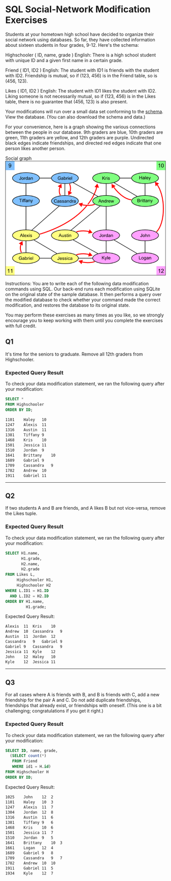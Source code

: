 # SQL Social-Network Modification Exercises

Students at your hometown high school have decided to organize their social network using databases. So far, they have collected information about sixteen students in four grades, 9-12. Here's the schema:

Highschooler ( ID, name, grade )
English: There is a high school student with unique ID and a given first name in a certain grade.

Friend ( ID1, ID2 )
English: The student with ID1 is friends with the student with ID2. Friendship is mutual, so if (123, 456) is in the Friend table, so is (456, 123).

Likes ( ID1, ID2 )
English: The student with ID1 likes the student with ID2. Liking someone is not necessarily mutual, so if (123, 456) is in the Likes table, there is no guarantee that (456, 123) is also present.

Your modifications will run over a small data set conforming to the [schema](social.sql). View the database. (You can also download the schema and data.)

For your convenience, here is a graph showing the various connections between the people in our database. 9th graders are blue, 10th graders are green, 11th graders are yellow, and 12th graders are purple. Undirected black edges indicate friendships, and directed red edges indicate that one person likes another person.

Social graph
![Social graph](social.png)

Instructions: You are to write each of the following data modification commands using SQL. Our back-end runs each modification using SQLite on the original state of the sample database. It then performs a query over the modified database to check whether your command made the correct modification, and restores the database to its original state. 

You may perform these exercises as many times as you like, so we strongly encourage you to keep working with them until you complete the exercises with full credit.

## Q1

It's time for the seniors to graduate. Remove all 12th graders from Highschooler.

### Expected Query Result

To check your data modification statement, we ran the following query after your modification:
``` sql
SELECT *
FROM Highschooler
ORDER BY ID;
```

```
1101	Haley	10
1247	Alexis	11
1316	Austin	11
1381	Tiffany	9
1468	Kris	10
1501	Jessica	11
1510	Jordan	9
1641	Brittany	10
1689	Gabriel	9
1709	Cassandra	9
1782	Andrew	10
1911	Gabriel	11
```

---

## Q2

If two students A and B are friends, and A likes B but not vice-versa, remove the Likes tuple.

### Expected Query Result

To check your data modification statement, we ran the following query after your modification:

``` sql
SELECT H1.name,
       H1.grade,
       H2.name,
       H2.grade
FROM Likes L,
     Highschooler H1,
     Highschooler H2
WHERE L.ID1 = H1.ID
  AND L.ID2 = H2.ID
ORDER BY H1.name,
         H1.grade;
```

Expected Query Result:
```
Alexis	11	Kris	10
Andrew	10	Cassandra	9
Austin	11	Jordan	12
Cassandra	9	Gabriel	9
Gabriel	9	Cassandra	9
Jessica	11	Kyle	12
John	12	Haley	10
Kyle	12	Jessica	11
```

---

## Q3

For all cases where A is friends with B, and B is friends with C, add a new friendship for the pair A and C. Do not add duplicate friendships, friendships that already exist, or friendships with oneself. (This one is a bit challenging; congratulations if you get it right.)

### Expected Query Result

To check your data modification statement, we ran the following query after your modification:
``` sql
SELECT ID, name, grade,
  (SELECT count(*)
   FROM Friend
   WHERE id1 = H.id)
FROM Highschooler H
ORDER BY ID;
```

Expected Query Result:
```
1025	John	12	2
1101	Haley	10	3
1247	Alexis	11	7
1304	Jordan	12	8
1316	Austin	11	6
1381	Tiffany	9	6
1468	Kris	10	6
1501	Jessica	11	7
1510	Jordan	9	5
1641	Brittany	10	3
1661	Logan	12	4
1689	Gabriel	9	8
1709	Cassandra	9	7
1782	Andrew	10	10
1911	Gabriel	11	5
1934	Kyle	12	7
```
